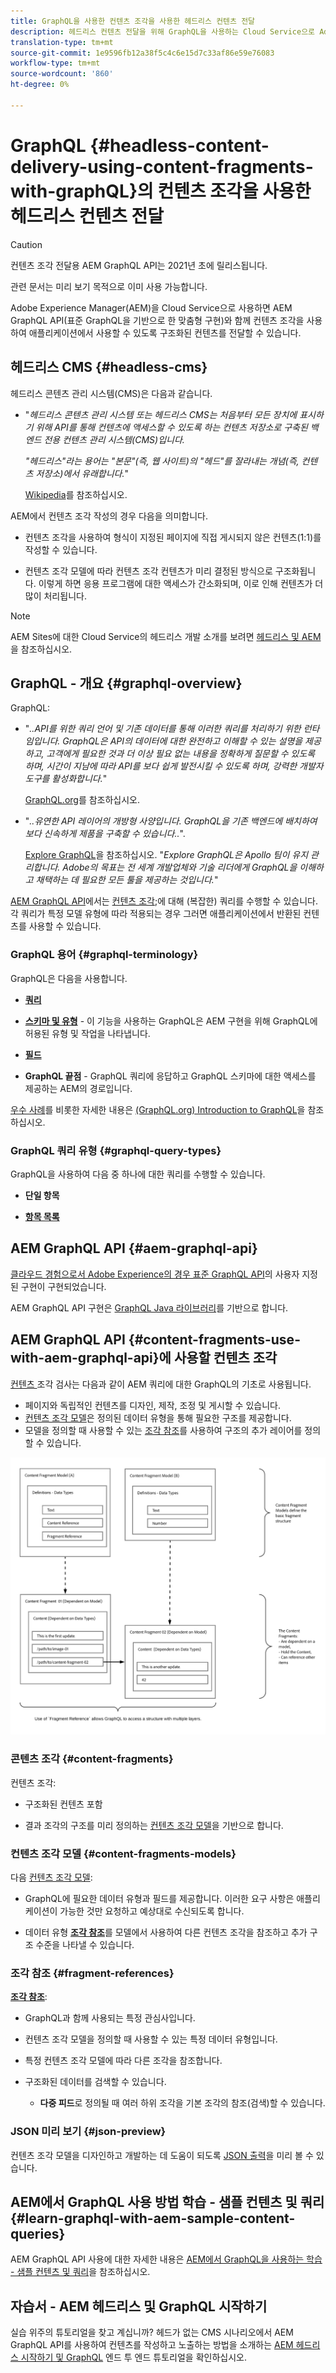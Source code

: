 ```yaml
---
title: GraphQL을 사용한 컨텐츠 조각을 사용한 헤드리스 컨텐츠 전달
description: 헤드리스 컨텐츠 전달을 위해 GraphQL을 사용하는 Cloud Service으로 Adobe Experience Manager(AEM)의 컨텐츠 조각을 사용하는 방법을 알아봅니다.
translation-type: tm+mt
source-git-commit: 1e9596fb12a38f5c4c6e15d7c33af86e59e76083
workflow-type: tm+mt
source-wordcount: '860'
ht-degree: 0%

---
```



# GraphQL {#headless-content-delivery-using-content-fragments-with-graphQL}의 컨텐츠 조각을 사용한 헤드리스 컨텐츠 전달

>[!CAUTION]
>
>컨텐츠 조각 전달용 AEM GraphQL API는 2021년 초에 릴리스됩니다.
>
>관련 문서는 미리 보기 목적으로 이미 사용 가능합니다.

Adobe Experience Manager(AEM)을 Cloud Service으로 사용하면 AEM GraphQL API(표준 GraphQL을 기반으로 한 맞춤형 구현)와 함께 컨텐츠 조각을 사용하여 애플리케이션에서 사용할 수 있도록 구조화된 컨텐츠를 전달할 수 있습니다.

## 헤드리스 CMS {#headless-cms}

헤드리스 콘텐츠 관리 시스템(CMS)은 다음과 같습니다.

* &quot;*헤드리스 콘텐츠 관리 시스템 또는 헤드리스 CMS는 처음부터 모든 장치에 표시하기 위해 API를 통해 컨텐츠에 액세스할 수 있도록 하는 컨텐츠 저장소로 구축된 백엔드 전용 컨텐츠 관리 시스템(CMS)입니다.*

   *&quot;헤드리스&quot;라는 용어는 &quot;본문&quot;(즉, 웹 사이트)의 &quot;헤드&quot;를 잘라내는 개념(즉, 컨텐츠 저장소)에서 유래합니다.*&quot;

   [Wikipedia](https://en.wikipedia.org/wiki/Headless_content_management_system)를 참조하십시오.

AEM에서 컨텐츠 조각 작성의 경우 다음을 의미합니다.

* 컨텐츠 조각을 사용하여 형식이 지정된 페이지에 직접 게시되지 않은 컨텐츠(1:1)를 작성할 수 있습니다.

* 컨텐츠 조각 모델에 따라 컨텐츠 조각 컨텐츠가 미리 결정된 방식으로 구조화됩니다. 이렇게 하면 응용 프로그램에 대한 액세스가 간소화되며, 이로 인해 컨텐츠가 더 많이 처리됩니다.

>[!NOTE]
>
>AEM Sites에 대한 Cloud Service의 헤드리스 개발 소개를 보려면 [헤드리스 및 AEM](/help/implementing/developing/headless/introduction.md)을 참조하십시오.

## GraphQL - 개요 {#graphql-overview}

GraphQL:

* &quot;*..API를 위한 쿼리 언어 및 기존 데이터를 통해 이러한 쿼리를 처리하기 위한 런타임입니다. GraphQL은 API의 데이터에 대한 완전하고 이해할 수 있는 설명을 제공하고, 고객에게 필요한 것과 더 이상 필요 없는 내용을 정확하게 질문할 수 있도록 하며, 시간이 지남에 따라 API를 보다 쉽게 발전시킬 수 있도록 하며, 강력한 개발자 도구를 활성화합니다.*&quot;

   [GraphQL.org](https://graphql.org)를 참조하십시오.

* &quot;*..유연한 API 레이어의 개방형 사양입니다. GraphQL을 기존 백엔드에 배치하여 보다 신속하게 제품을 구축할 수 있습니다..*&quot;.

   [Explore GraphQL](https://www.graphql.com)을 참조하십시오. &quot;*Explore GraphQL은 Apollo 팀이 유지 관리합니다. Adobe의 목표는 전 세계 개발업체와 기술 리더에게 GraphQL을 이해하고 채택하는 데 필요한 모든 툴을 제공하는 것입니다.*&quot;

[AEM GraphQL API](#aem-graphql-api)에서는 [컨텐츠 조각](/help/assets/content-fragments/content-fragments.md);에 대해 (복잡한) 쿼리를 수행할 수 있습니다.각 쿼리가 특정 모델 유형에 따라 적용되는 경우 그러면 애플리케이션에서 반환된 컨텐츠를 사용할 수 있습니다.

### GraphQL 용어 {#graphql-terminology}

GraphQL은 다음을 사용합니다.

* **[쿼리](https://graphql.org/learn/queries/)**

* **[스키마 및 유형](https://graphql.org/learn/schema/)**  - 이 기능을 사용하는 GraphQL은 AEM 구현을 위해 GraphQL에 허용된 유형 및 작업을 나타냅니다.

* **[필드](https://graphql.org/learn/queries/#fields)**

* **GraphQL 끝점**  - GraphQL 쿼리에 응답하고 GraphQL 스키마에 대한 액세스를 제공하는 AEM의 경로입니다.

[우수 사례](https://graphql.org/learn/best-practices/)를 비롯한 자세한 내용은 [(GraphQL.org) Introduction to GraphQL](https://graphql.org/learn/)을 참조하십시오.

### GraphQL 쿼리 유형 {#graphql-query-types}

GraphQL을 사용하여 다음 중 하나에 대한 쿼리를 수행할 수 있습니다.

* **단일 항목**

* **[항목 목록](https://graphql.org/learn/schema/#lists-and-non-null)**

## AEM GraphQL API {#aem-graphql-api}

[클라우드 경험으로서 Adobe Experience의 경우 표준 GraphQL API](/help/assets/content-fragments/graphql-api-content-fragments.md)의 사용자 지정된 구현이 구현되었습니다.

AEM GraphQL API 구현은 [GraphQL Java 라이브러리](https://graphql.org/code/#java)를 기반으로 합니다.

## AEM GraphQL API {#content-fragments-use-with-aem-graphql-api}에 사용할 컨텐츠 조각

[컨텐츠 ](#content-fragments) 조각 검사는 다음과 같이 AEM 쿼리에 대한 GraphQL의 기초로 사용됩니다.

* 페이지와 독립적인 컨텐츠를 디자인, 제작, 조정 및 게시할 수 있습니다.
* [컨텐츠 조각 모델](#content-fragments-models)은 정의된 데이터 유형을 통해 필요한 구조를 제공합니다.
* 모델을 정의할 때 사용할 수 있는 [조각 참조](#fragment-references)를 사용하여 구조의 추가 레이어를 정의할 수 있습니다.

![GraphQL과 함께 ](assets/cfm-nested-01.png "사용할 GraphQLContent Fragments")

### 콘텐츠 조각 {#content-fragments}

컨텐츠 조각:

* 구조화된 컨텐츠 포함

* 결과 조각의 구조를 미리 정의하는 [컨텐츠 조각 모델](#content-fragments-models)을 기반으로 합니다.

### 컨텐츠 조각 모델 {#content-fragments-models}

다음 [컨텐츠 조각 모델](/help/assets/content-fragments/content-fragments-models.md):

* GraphQL에 필요한 데이터 유형과 필드를 제공합니다. 이러한 요구 사항은 애플리케이션이 가능한 것만 요청하고 예상대로 수신되도록 합니다.

* 데이터 유형 **[조각 참조](#fragment-references)**&#x200B;를 모델에서 사용하여 다른 컨텐츠 조각을 참조하고 추가 구조 수준을 나타낼 수 있습니다.

### 조각 참조 {#fragment-references}

**[조각 참조](/help/assets/content-fragments/content-fragments-models.md#fragment-reference-nested-fragments)**:

* GraphQL과 함께 사용되는 특정 관심사입니다.

* 컨텐츠 조각 모델을 정의할 때 사용할 수 있는 특정 데이터 유형입니다.

* 특정 컨텐츠 조각 모델에 따라 다른 조각을 참조합니다.

* 구조화된 데이터를 검색할 수 있습니다.

   * **다중 피드**&#x200B;로 정의될 때 여러 하위 조각을 기본 조각의 참조(검색)할 수 있습니다.

### JSON 미리 보기 {#json-preview}

컨텐츠 조각 모델을 디자인하고 개발하는 데 도움이 되도록 [JSON 출력](/help/assets/content-fragments/content-fragments-json-preview.md)을 미리 볼 수 있습니다.

## AEM에서 GraphQL 사용 방법 학습 - 샘플 컨텐츠 및 쿼리 {#learn-graphql-with-aem-sample-content-queries}

AEM GraphQL API 사용에 대한 자세한 내용은 [AEM에서 GraphQL을 사용하는 학습 - 샘플 컨텐츠 및 쿼리](/help/assets/content-fragments/content-fragments-graphql-samples.md)을 참조하십시오.

## 자습서 - AEM 헤드리스 및 GraphQL 시작하기

실습 위주의 튜토리얼을 찾고 계십니까? 헤드가 없는 CMS 시나리오에서 AEM GraphQL API를 사용하여 컨텐츠를 작성하고 노출하는 방법을 소개하는 [AEM 헤드리스 시작하기 및 GraphQL](https://experienceleague.adobe.com/docs/experience-manager-learn/getting-started-with-aem-headless/graphql/overview.html) 엔드 투 엔드 튜토리얼을 확인하십시오.